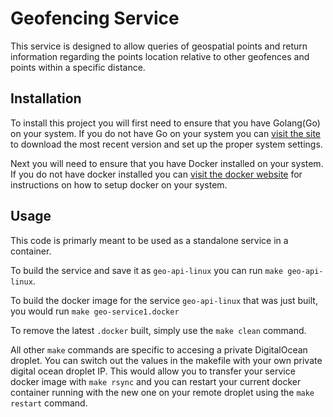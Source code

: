 # Geofencing Service

This service is designed to allow queries of geospatial points and return information regarding the points location relative to other geofences and points within a specific distance.


## Installation

To install this project you will first need to ensure that you have Golang(Go) on your system. If you do not have Go on your system you can [visit the site](https://golang.org/doc/install) to download the most recent version and set up the proper system settings.

Next you will need to ensure that you have Docker installed on your system. If you do not have docker installed you can [visit the docker website](https://docs.docker.com/install/#supported-platforms) for instructions on how to setup docker on your system.

## Usage

This code is primarly meant to be used as a standalone service in a container.

To build the service and save it as ```geo-api-linux``` you can run ```make geo-api-linux```.

To build the docker image for the service ```geo-api-linux``` that was just built, you would run ```make geo-service1.docker```

To remove the latest ```.docker``` built, simply use the ```make clean``` command.

All other ```make``` commands are specific to accesing a private DigitalOcean droplet. You can switch out the values in the makefile with your own private digital ocean droplet IP. This would allow you to transfer your service docker image with ```make rsync``` and you can restart your current docker container running with the new one on your remote droplet using the ```make restart``` command.


